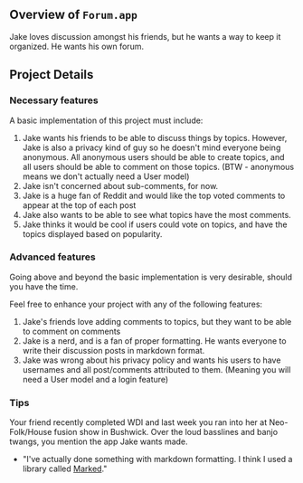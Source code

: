 ## Overview of `Forum.app`

Jake loves discussion amongst his friends, but he wants a way to keep it organized. 
He wants his own forum.

## Project Details

### Necessary features

A basic implementation of this project must include:

1. Jake wants his friends to be able to discuss things by topics. However, 
Jake is also a privacy kind of guy so he doesn't mind everyone being anonymous. 
All anonymous users should be able to create topics, and all users should be 
able to comment on those topics. (BTW - anonymous means we don't actually need a User model)
2. Jake isn't concerned about sub-comments, for now.
3. Jake is a huge fan of Reddit and would like the top voted comments to appear at the top
of each post
4. Jake also wants to be able to see what topics have the most comments.
5. Jake thinks it would be cool if users could vote on topics, and have the 
topics displayed based on popularity.

###  Advanced features

Going above and beyond the basic implementation is very desirable, should you 
have the time.

Feel free to enhance your project with any of the following features:

1. Jake's friends love adding comments to topics, but they want to be able to 
comment on comments
2. Jake is a nerd, and is a fan of proper formatting. He wants everyone to write 
their discussion posts in markdown format.
3. Jake was wrong about his privacy policy and wants his users to have usernames 
and all post/comments attributed to them. (Meaning you will need a User model and
 a login feature)

### Tips

Your friend recently completed WDI and last week you ran into her at 
Neo-Folk/House fusion show in Bushwick. Over the loud basslines and banjo twangs, 
you mention the app Jake wants made.

- "I've actually done something with markdown formatting. I think I used a 
library called [Marked][marked]."

[marked]: https://www.npmjs.com/package/marked
